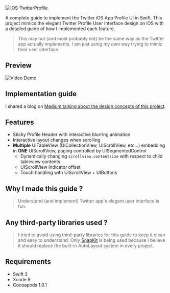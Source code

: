 ![iOS-TwitterProfile](https://github.com/roytang121/iOS-TwitterProfile/blob/master/img/twitterProfile.png?raw=true)

A complete guide to implement the Twitter iOS App Profile UI in Swift.  This project mimics the elegant Twitter Profile User Interface design on iOS with a detailed guide of how I implemented each feature.
> This may not (and most probably not) be the same way as the Twitter app actually implements. I am just using my own way trying to mimic their user interface.



## Preview
![Video Demo](https://github.com/roytang121/iOS-TwitterProfile/blob/master/img/screencap_1.gif?raw=true)

## Implementation guide
I shared a blog on [Medium talking about the design concepts of this project](https://medium.com/@yipyipisyip/swift-%EF%B8%8F-implementing-twitter-ios-app-ui-74c8a8cd0ff3).

## Features
- Sticky Profile Header with interactive blurring animation
- Interactive layout changes when scrolling
- **Multiple** UITableView (UICollectionView, UIScrollView, etc...) embedding in **ONE** UIScrollView, paging controlled by UISegmentedControl
  - Dynamically changing `scrollview.contentsize` with respect to child tableview contents 
  - UIScrollView Indicator offset
  - Touch handling with UIScrollView + UIButtons

## Why I made this guide ? 
> Understand (and implement) Twitter app's elegant user interface is fun. 

## Any third-party libraries used ?
> I tried to avoid using third-party libraries for this guide to keep it clean and easy to understand. Only [SnapKit](https://github.com/SnapKit/SnapKit) is being used because I believe it should replace the built-in AutoLayout system in every project.

## Requirements
- Swift 3
- Xcode 8
- Cocoapods 1.0.1
